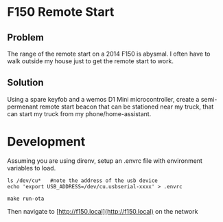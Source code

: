 # F150 Remote Start

## Problem

The range of the remote start on a 2014 F150 is abysmal. I often have to walk outside my house just to get the remote start to work. 


## Solution

Using a spare keyfob and a wemos D1 Mini microcontroller, create a semi-permenant remote start beacon that can be stationed near my truck, that can start my truck from my phone/home-assistant. 




# Development

Assuming you are using direnv, setup an .envrc file with environment variables to load. 

```
ls /dev/cu*   #note the address of the usb device
echo 'export USB_ADDRESS=/dev/cu.usbserial-xxxx' > .envrc
```

`make run-ota`

Then navigate to [http://f150.local](http://f150.local) on the network